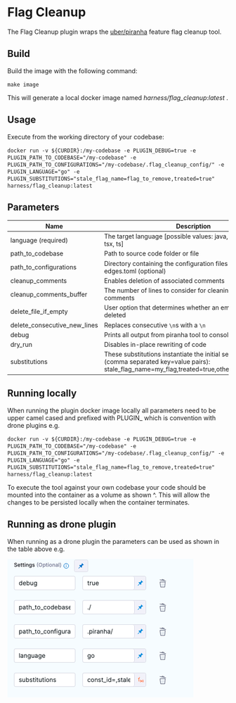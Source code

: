 # Flag Cleanup

The Flag Cleanup plugin wraps the [uber/piranha](https://github.com/uber/piranha/blob/master/POLYGLOT_README.md#polyglot-piranha) feature flag cleanup tool.

## Build
Build the image with the following command:
```
make image
```

This will generate a local docker image named _harness/flag_cleanup:latest_ .

## Usage
Execute from the working directory of your codebase:
```shell
docker run -v ${CURDIR}:/my-codebase -e PLUGIN_DEBUG=true -e PLUGIN_PATH_TO_CODEBASE="/my-codebase" -e PLUGIN_PATH_TO_CONFIGURATIONS="/my-codebase/.flag_cleanup_config/" -e PLUGIN_LANGUAGE="go" -e PLUGIN_SUBSTITUTIONS="stale_flag_name=flag_to_remove,treated=true" harness/flag_cleanup:latest
```

## Parameters

| Name                         | Description                                                                                                                                                    | Default |
|------------------------------|----------------------------------------------------------------------------------------------------------------------------------------------------------------|---------|
| language (required)          | The target language [possible values: java, swift, py, kt, go, tsx, ts]                                                                                        |         |
| path_to_codebase             | Path to source code folder or file                                                                                                                             | ./      |
| path_to_configurations       | Directory containing the configuration files - rules.toml and edges.toml (optional)                                                                            | ./      |
| cleanup_comments             | Enables deletion of associated comments                                                                                                                        | true    |
| cleanup_comments_buffer      | The number of lines to consider for cleaning up the comments                                                                                                   | 2       |
| delete_file_if_empty         | User option that determines whether an empty file will be deleted                                                                                              | true    |
| delete_consecutive_new_lines | Replaces consecutive `\n`s  with a `\n`                                                                                                                        | true    |
| debug                        | Prints all output from piranha tool to console                                                                                                                 | true    |
| dry_run                      | Disables in-place rewriting of code                                                                                                                            | false   |
| substitutions                | These substitutions instantiate the initial set of rules. Usage (comma separated key=value pairs): stale_flag_name=my_flag,treated=true,other_rule=other_value |         |


## Running locally
When running the plugin docker image locally all parameters need to be upper camel cased and prefixed with PLUGIN_ which is convention with drone plugins e.g.
```shell
docker run -v ${CURDIR}:/my-codebase -e PLUGIN_DEBUG=true -e PLUGIN_PATH_TO_CODEBASE="/my-codebase" -e PLUGIN_PATH_TO_CONFIGURATIONS="/my-codebase/.flag_cleanup_config/" -e PLUGIN_LANGUAGE="go" -e PLUGIN_SUBSTITUTIONS="stale_flag_name=flag_to_remove,treated=true" harness/flag_cleanup:latest
```

To execute the tool against your own codebase your code should be mounted into the container as a volume as shown ^. This will allow the changes to be persisted locally when the container terminates.

## Running as drone plugin
When running as a drone plugin the parameters can be used as shown in the table above e.g.

![Settings](./images/settings.png "Settings")

